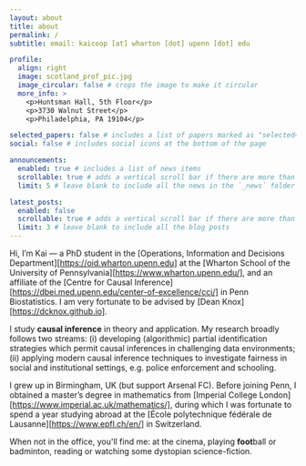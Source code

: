 ```yaml
---
layout: about
title: about
permalink: /
subtitle: email: kaicoop [at] wharton [dot] upenn [dot] edu

profile:
  align: right
  image: scotland_prof_pic.jpg
  image_circular: false # crops the image to make it circular
  more_info: >
    <p>Huntsman Hall, 5th Floor</p>
    <p>3730 Walnut Street</p>
    <p>Philadelphia, PA 19104</p>

selected_papers: false # includes a list of papers marked as "selected={true}"
social: false # includes social icons at the bottom of the page

announcements:
  enabled: true # includes a list of news items
  scrollable: true # adds a vertical scroll bar if there are more than 3 news items
  limit: 5 # leave blank to include all the news in the `_news` folder

latest_posts:
  enabled: false
  scrollable: true # adds a vertical scroll bar if there are more than 3 new posts items
  limit: 3 # leave blank to include all the blog posts
---
```



Hi, I’m Kai — a PhD student in the [Operations, Information and Decisions Department][https://oid.wharton.upenn.edu] at the [Wharton School of the University of Pennsylvania][https://www.wharton.upenn.edu/], and an affiliate of the [Centre for Causal Inference][https://dbei.med.upenn.edu/center-of-excellence/cci/] in Penn Biostatistics. I am very fortunate to be advised by [Dean Knox][https://dcknox.github.io].

I study **causal inference** in theory and application. My research broadly follows two streams: (i) developing (algorithmic) partial identification strategies which permit causal inferences in challenging data environments; (ii) applying modern causal inference techniques to investigate fairness in social and institutional settings, e.g. police enforcement and schooling.  

I grew up in Birmingham, UK (but support Arsenal FC). Before joining Penn, I obtained a master’s degree in mathematics from [Imperial College London][https://www.imperial.ac.uk/mathematics/], during which I was fortunate to spend a year studying abroad at the [École polytechnique fédérale de Lausanne][https://www.epfl.ch/en/] in Switzerland. 

When not in the office, you'll find me: at the cinema, playing **foot**ball or badminton, reading or watching some dystopian science-fiction. 




